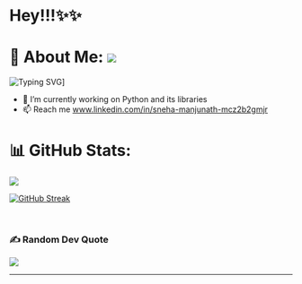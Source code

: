 # Hey!!!✨✨

# 💫 About Me:  [![](https://visitcount.itsvg.in/api?id=mananbansal2002&icon=9&color=1)](https://visitcount.itsvg.in)
![Typing SVG](https://readme-typing-svg.herokuapp.com?font=Fira+Code&duration=3000&pause=700&color=F76D2C&background=000000&vCenter=true&width=435&lines=I+am+Sneha+Manjunath.;+)]

- 🌱 I’m currently working on Python and its libraries
- 📫 Reach me www.linkedin.com/in/sneha-manjunath-mcz2b2gmjr

# 📊 GitHub Stats:
 <img src="https://github-readme-stats.vercel.app/api?username=snehamanjunath36&theme=prussian&hide_border=false&include_all_commits=true&count_private=true">
 
 
<br/>


[![GitHub Streak](https://github-readme-streak-stats.herokuapp.com?user=snehamanjunath36&theme=prussian)](https://git.io/streak-stats)

<br/>


### ✍️ Random Dev Quote
![](https://quotes-github-readme.vercel.app/api?type=horizontal&theme=dark)

---

<!---
snehamanjunath36/snehamanjunath36 is a ✨ special ✨ repository because its `README.md` (this file) appears on your GitHub profile.
You can click the Preview link to take a look at your changes.
--->
